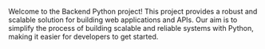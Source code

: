 Welcome to the Backend Python project! 
This project provides a robust and scalable solution for building web applications and APIs. Our aim is to simplify the process of building scalable and reliable systems with Python, making it easier for developers to get started.
